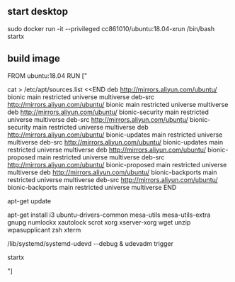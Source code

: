 ## start desktop
sudo docker run -it --privileged cc861010/ubuntu:18.04-xrun /bin/bash    
startx



## build image
FROM ubuntu:18.04
RUN ["

cat > /etc/apt/sources.list <<END
deb http://mirrors.aliyun.com/ubuntu/ bionic main restricted universe multiverse
deb-src http://mirrors.aliyun.com/ubuntu/ bionic main restricted universe multiverse
deb http://mirrors.aliyun.com/ubuntu/ bionic-security main restricted universe multiverse
deb-src http://mirrors.aliyun.com/ubuntu/ bionic-security main restricted universe multiverse
deb http://mirrors.aliyun.com/ubuntu/ bionic-updates main restricted universe multiverse
deb-src http://mirrors.aliyun.com/ubuntu/ bionic-updates main restricted universe multiverse
deb http://mirrors.aliyun.com/ubuntu/ bionic-proposed main restricted universe multiverse
deb-src http://mirrors.aliyun.com/ubuntu/ bionic-proposed main restricted universe multiverse
deb http://mirrors.aliyun.com/ubuntu/ bionic-backports main restricted universe multiverse
deb-src http://mirrors.aliyun.com/ubuntu/ bionic-backports main restricted universe multiverse
END

apt-get update

apt-get install i3 ubuntu-drivers-common mesa-utils mesa-utils-extra gnupg numlockx xautolock scrot xorg xserver-xorg wget unzip wpasupplicant zsh xterm    


/lib/systemd/systemd-udevd --debug &  udevadm trigger

startx

"]

